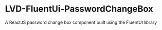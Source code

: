 # LVD-FluentUi-PasswordChangeBox

A ReactJS password change box component built using the FluentUI library